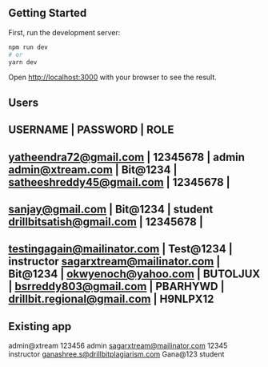 ## Getting Started

First, run the development server:

```bash
npm run dev
# or
yarn dev
```
Open [http://localhost:3000](http://localhost:3000) with your browser to see the result.

Users
---------------------------------------------------------------------------
USERNAME                    |     PASSWORD             |       ROLE
---------------------------------------------------------------------------
yatheendra72@gmail.com      |     12345678             |       admin
admin@xtream.com            |     Bit@1234             | 
satheeshreddy45@gmail.com   |     12345678             | 
---------------------------------------------------------------------------
sanjay@gmail.com            |     Bit@1234             |       student
drillbitsatish@gmail.com    |     12345678             |       
---------------------------------------------------------------------------
testingagain@mailinator.com |     Test@1234            |       instructor
sagarxtream@mailinator.com  |     Bit@1234             | 
okwyenoch@yahoo.com         |     BUTOLJUX             |
bsrreddy803@gmail.com       |     PBARHYWD             |
drillbit.regional@gmail.com |     H9NLPX12  
---------------------------------------------------------------------------

Existing app 
---------------------------------------------------------------------------
admin@xtream                         123456                        admin
sagarxtream@mailinator.com           12345                         instructor
ganashree.s@drillbitplagiarism.com   Gana@123                      student
